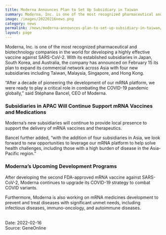 ```yaml
---
title: Moderna Announces Plan to Set Up Subsidiary in Taiwan
summary: Moderna, Inc. is one of the most recognized pharmaceutical and biotechnology companies in the world for developing a highly effective vaccine against SARS-CoV-2.
image: /images/20220216news.png
category: news
permalink: /news/moderna-announces-plan-to-set-up-subsidiary-in-taiwan/
layout: page
---
```


Moderna, Inc. is one of the most recognized pharmaceutical and biotechnology companies in the world for developing a highly effective vaccine against SARS-CoV-2. With its established subsidiaries in Japan, South Korea, and Australia, the company has announced on February 15 its plan to expand its commercial network across Asia with four new subsidiaries including Taiwan, Malaysia, Singapore, and Hong Kong.

“After a decade of pioneering the development of our mRNA platform, we were ready to play a critical role in combating the COVID-19 pandemic globally,” said Stéphane Bancel, CEO of Moderna. 

### Subsidiaries in APAC Will Continue Support mRNA Vaccines and Medications ### 

Moderna’s new subsidiaries will continue to provide local presence to support the delivery of mRNA vaccines and therapeutics.

Bancel further added, “with the addition of four subsidiaries in Asia, we look forward to new opportunities to leverage our mRNA platform to help solve health challenges, including those with a high burden of disease in the Asia-Pacific region.”

### Moderna’s Upcoming Development Programs ### 
 
After developing the second FDA-approved mRNA vaccine against SARS-CoV-2, Moderna continues to upgrade its COVID-19 strategy to combat COVID variants. 

Furthermore, Moderna is also working on mRNA medicines development to prevent and treat diseases with significant unmet needs, including infectious diseases, immuno-oncology, and autoimmune diseases.

<br/>
Date: 2022-02-16
<br/>
Source: GeneOnline

